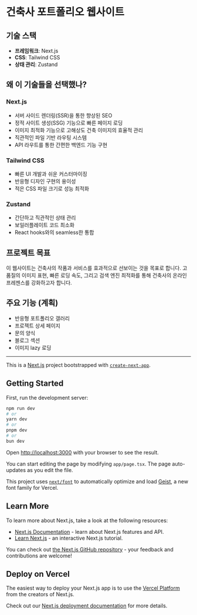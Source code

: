 # 건축사 포트폴리오 웹사이트

## 기술 스택

- **프레임워크**: Next.js
- **CSS**: Tailwind CSS
- **상태 관리**: Zustand

## 왜 이 기술들을 선택했나?

### Next.js
- 서버 사이드 렌더링(SSR)을 통한 향상된 SEO
- 정적 사이트 생성(SSG) 기능으로 빠른 페이지 로딩
- 이미지 최적화 기능으로 고해상도 건축 이미지의 효율적 관리
- 직관적인 파일 기반 라우팅 시스템
- API 라우트를 통한 간편한 백엔드 기능 구현

### Tailwind CSS
- 빠른 UI 개발과 쉬운 커스터마이징
- 반응형 디자인 구현의 용이성
- 적은 CSS 파일 크기로 성능 최적화

### Zustand
- 간단하고 직관적인 상태 관리
- 보일러플레이트 코드 최소화
- React hooks와의 seamless한 통합

## 프로젝트 목표

이 웹사이트는 건축사의 작품과 서비스를 효과적으로 선보이는 것을 목표로 합니다. 고품질의 이미지 표현, 빠른 로딩 속도, 그리고 검색 엔진 최적화를 통해 건축사의 온라인 프레젠스를 강화하고자 합니다.

## 주요 기능 (계획)

- 반응형 포트폴리오 갤러리
- 프로젝트 상세 페이지
- 문의 양식
- 블로그 섹션
- 이미지 lazy 로딩



***
This is a [Next.js](https://nextjs.org) project bootstrapped with [`create-next-app`](https://nextjs.org/docs/app/api-reference/cli/create-next-app).

## Getting Started

First, run the development server:

```bash
npm run dev
# or
yarn dev
# or
pnpm dev
# or
bun dev
```

Open [http://localhost:3000](http://localhost:3000) with your browser to see the result.

You can start editing the page by modifying `app/page.tsx`. The page auto-updates as you edit the file.

This project uses [`next/font`](https://nextjs.org/docs/app/building-your-application/optimizing/fonts) to automatically optimize and load [Geist](https://vercel.com/font), a new font family for Vercel.

## Learn More

To learn more about Next.js, take a look at the following resources:

- [Next.js Documentation](https://nextjs.org/docs) - learn about Next.js features and API.
- [Learn Next.js](https://nextjs.org/learn) - an interactive Next.js tutorial.

You can check out [the Next.js GitHub repository](https://github.com/vercel/next.js) - your feedback and contributions are welcome!

## Deploy on Vercel

The easiest way to deploy your Next.js app is to use the [Vercel Platform](https://vercel.com/new?utm_medium=default-template&filter=next.js&utm_source=create-next-app&utm_campaign=create-next-app-readme) from the creators of Next.js.

Check out our [Next.js deployment documentation](https://nextjs.org/docs/app/building-your-application/deploying) for more details.
